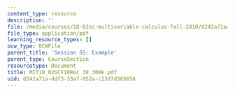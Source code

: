 ```yaml
---
content_type: resource
description: ''
file: /media/courses/18-02sc-multivariable-calculus-fall-2010/d242a71addf333a7052ac13d7d365656_MIT18_02SCF10Rec_38_300k.pdf
file_type: application/pdf
learning_resource_types: []
ocw_type: OCWFile
parent_title: 'Session 55: Example'
parent_type: CourseSection
resourcetype: Document
title: MIT18_02SCF10Rec_38_300k.pdf
uid: d242a71a-ddf3-33a7-052a-c13d7d365656
---
```

